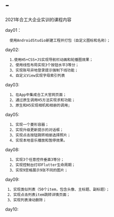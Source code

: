 # -
2021年合工大企业实训的课程内容

day01：
      
      使用AndroidStudio新建工程并打包（自定义图标和名称）；

day02:

      1.使用H5+CSS+JS实现导航栏动画和轮播图效果；
      2、使用线性布局实现3个按钮水平3等分；
      3、实现账号异地登录提示强制下线功能；
      4、自定义View实现字母索引列表
      
day03:

      1、在App中集成合工大官网页面；
      2、通过原生调用H5方法实现求和功能； 
      3、原生和H5实现相机和相册的调用;
      
day05:
      
      1、实现一个菱形容器；
      2、实现升级更新提示的对话框；  
      3、实现点击按钮跳转相册选择照片；  
      4、实现本地音乐播放和暂停效果。

day08:

      1、实现3个任意控件垂直3等分；
      2、实现控制台打印Flutter生命周期；
      3、实现9宫格展示9张不同的图片；
      
day09:

     1、实现类似列表（50个item，包含头像、主标题、副标题）；
     2、实现点击列表item跳转详情页面；
     3、实现列表滑动删除；

day10:
     
     
